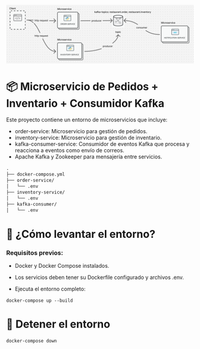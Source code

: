 ![alt text](assets/architecture.png)

# 📦 Microservicio de Pedidos + Inventario + Consumidor Kafka
Este proyecto contiene un entorno de microservicios que incluye:
- order-service: Microservicio para gestión de pedidos.
- inventory-service: Microservicio para gestión de inventario.
- kafka-consumer-service: Consumidor de eventos Kafka que procesa y reacciona a eventos como envío de correos.
- Apache Kafka y Zookeeper para mensajería entre servicios.

```
.
├── docker-compose.yml
├── order-service/
│   └── .env
├── inventory-service/
│   └── .env
├── kafka-consumer/
│   └── .env

```

# 🚀 ¿Cómo levantar el entorno?
### Requisitos previos:

- Docker y Docker Compose instalados.

- Los servicios deben tener su Dockerfile configurado y archivos .env.

- Ejecuta el entorno completo:
```
docker-compose up --build

```

# 🛑 Detener el entorno
```
docker-compose down


```